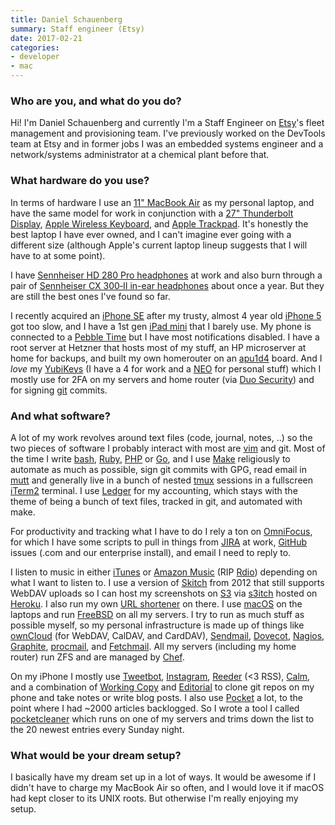 ```yaml
---
title: Daniel Schauenberg
summary: Staff engineer (Etsy)
date: 2017-02-21
categories:
- developer
- mac
---
```


### Who are you, and what do you do?

Hi! I'm Daniel Schauenberg and currently I'm a Staff Engineer on [Etsy][]'s fleet management and provisioning team. I've previously worked on the DevTools team at Etsy and in former jobs I was an embedded systems engineer and a network/systems administrator at a chemical plant before that.

### What hardware do you use?

In terms of hardware I use an [11" MacBook Air][macbook-air] as my personal laptop, and have the same model for work in conjunction with a [27" Thunderbolt Display][thunderbolt-display], [Apple Wireless Keyboard][keyboard], and [Apple Trackpad][magic-trackpad]. It's honestly the best laptop I have ever owned, and I can't imagine ever going with a different size (although Apple's current laptop lineup suggests that I will have to at some point).

I have [Sennheiser HD 280 Pro headphones][hd-280-pro] at work and also burn through a pair of [Sennheiser CX 300‑II in-ear headphones][cx-300-ii] about once a year. But they are still the best ones I've found so far.

I recently acquired an [iPhone SE][iphone-se] after my trusty, almost 4 year old [iPhone 5][iphone-5] got too slow, and I have a 1st gen [iPad mini][ipad-mini] that I barely use. My phone is connected to a [Pebble Time][pebble-time] but I have most notifications disabled. I have a root server at Hetzner that hosts most of my stuff, an HP microserver at home for backups, and built my own homerouter on an [apu1d4][] board. And I *love* my [YubiKeys][yubikey] (I have a 4 for work and a [NEO][yubikey-neo] for personal stuff) which I mostly use for 2FA on my servers and home router (via [Duo Security][duo]) and for signing [git][] commits.

### And what software?

A lot of my work revolves around text files (code, journal, notes, ..) so the two pieces of software I probably interact with most are [vim][] and git. Most of the time I write [bash][], [Ruby][], [PHP][] or [Go][], and I use [Make][] religiously to automate as much as possible, sign git commits with GPG, read email in [mutt][] and generally live in a bunch of nested [tmux][] sessions in a fullscreen [iTerm2][] terminal. I use [Ledger][] for my accounting, which stays with the theme of being a bunch of text files, tracked in git, and automated with make.

For productivity and tracking what I have to do I rely a ton on [OmniFocus][], for which I have some scripts to pull in things from [JIRA][] at work, [GitHub][] issues (.com and our enterprise install), and email I need to reply to.

I listen to music in either [iTunes][] or [Amazon Music][amazon-cloud-player] (RIP [Rdio][]) depending on what I want to listen to. I use a version of [Skitch][] from 2012 that still supports WebDAV uploads so I can host my screenshots on [S3][] via [s3itch][] hosted on [Heroku][]. I also run my own [URL shortener][katana] on there. I use [macOS][] on the laptops and run [FreeBSD][] on all my servers. I try to run as much stuff as possible myself, so my personal infrastructure is made up of things like [ownCloud][] (for WebDAV, CalDAV, and CardDAV), [Sendmail][], [Dovecot][], [Nagios][], [Graphite][], [procmail][], and [Fetchmail][]. All my servers (including my home router) run ZFS and are managed by [Chef][].

On my iPhone I mostly use [Tweetbot][tweetbot-ios], [Instagram][instagram-ios], [Reeder][reeder-ios] (<3 RSS), [Calm][calm-ios], and a combination of [Working Copy][working-copy-ios] and [Editorial][editorial-ios] to clone git repos on my phone and take notes or write blog posts. I also use [Pocket][pocket-ios] a lot, to the point where I had ~2000 articles backlogged. So I wrote a tool I called [pocketcleaner][] which runs on one of my servers and trims down the list to the 20 newest entries every Sunday night.

### What would be your dream setup?

I basically have my dream set up in a lot of ways. It would be awesome if I didn't have to charge my MacBook Air so often, and I would love it if macOS had kept closer to its UNIX roots. But otherwise I'm really enjoying my setup.

[amazon-cloud-player]: https://www.amazon.com/b?ie=UTF8&node=2658409011 "A web-based music service."
[apu1d4]: https://pcengines.ch/apu1d4.htm "A computer system board."
[bash]: http://www.gnu.org/software/bash/ "A terminal shell."
[calm-ios]: https://apps.apple.com/us/app/calm-meditate-sleep-relax/id571800810 "A meditation and relaxation app."
[chef]: https://www.chef.io/products/chef-infra "Configuration management software."
[cx-300-ii]: http://web.archive.org/web/20230325185458/http://www.amazon.com/Sennheiser-II-Precision-Enhanced-Earbuds/dp/B001EZYMF4/ "In-ear headphones."
[dovecot]: https://dovecot.org/ "A secure IMAP server."
[duo]: https://duo.com/ "A two-factor authentication service."
[editorial-ios]: http://omz-software.com/editorial/ "A Markdown-powered text app."
[etsy]: https://www.etsy.com/ "A doily deployment system."
[fetchmail]: https://en.wikipedia.org/wiki/Fetchmail "A tool for retrieving email from a mail server."
[freebsd]: https://www.freebsd.org/ "An open source operating system."
[git]: https://git-scm.com/ "A version control system."
[github]: https://github.com/ "A Git code repository service."
[go]: https://go.dev/ "A compiled programming language."
[graphite]: https://github.com/graphite-project/graphite-web "A data metrics processor/viewer."
[hd-280-pro]: http://web.archive.org/web/20221206010356/https://www.amazon.com/Sennheiser-HD-280-Pro-Headphones/dp/B000065BPB/ "Closed stereo headphones."
[heroku]: https://www.heroku.com/ "A service for running and deploying Ruby, Node.js, Clojure, Java, Python, and Scala apps."
[instagram-ios]: https://apps.apple.com/us/app/instagram/id389801252 "A photo taking/sharing app."
[ipad-mini]: https://www.apple.com/ipad-mini/ "A 7.9 inch tablet device."
[iphone-5]: https://en.wikipedia.org/wiki/IPhone_5 "A smartphone."
[iphone-se]: https://en.wikipedia.org/wiki/IPhone_SE "A 4 inch smartphone."
[iterm2]: https://iterm2.com/ "An alternative terminal application for Mac OS X."
[itunes]: https://www.apple.com/itunes/ "A jukebox application and online store."
[jira]: https://www.atlassian.com/software/jira "Issue/project tracking software."
[katana]: https://github.com/mrtazz/katana "A hosted URL shortener."
[keyboard]: https://www.apple.com/us/shop/goto/mac/accessories "The keyboard."
[ledger]: https://ledger-cli.org/ "A command-line accounting system."
[macbook-air]: https://www.apple.com/macbook-air/ "A very thin laptop."
[macos]: https://en.wikipedia.org/wiki/MacOS "An operating system for Mac hardware."
[magic-trackpad]: https://en.wikipedia.org/wiki/Magic_Trackpad "A trackpad for desktop machines."
[make]: http://www.gnu.org/software/make/manual/make.html "Software to prepare code for compilation."
[mutt]: http://www.mutt.org/ "A command-line email client."
[nagios]: https://www.nagios.org/ "Software for monitoring hardware/software infrastructure."
[omnifocus]: https://www.omnigroup.com/omnifocus/ "Task management software for the Mac."
[owncloud]: https://owncloud.com/ "Self-hosted syncing and sharing software."
[pebble-time]: https://en.wikipedia.org/wiki/Pebble_Time "A smartwatch."
[php]: https://www.php.net/ "An interpreted scripting language."
[pocket-ios]: https://getpocket.com/en/ios/ "An app for the read-it-later service."
[pocketcleaner]: https://github.com/mrtazz/pocketcleaner "A tool for managing your Pocket queue."
[procmail]: https://en.wikipedia.org/wiki/Procmail "A mail delivery agent."
[rdio]: http://web.archive.org/web/20151209115835/http://www.rdio.com:80/home/en-us/ "A music streaming service."
[reeder-ios]: https://reederapp.com "A Google Reader client for iOS."
[ruby]: https://www.ruby-lang.org/en/ "An interpreted scripting language."
[s3]: https://aws.amazon.com/s3/ "Cloud-based Internet storage magic."
[s3itch]: https://github.com/roidrage/s3itch "S3 proxy software for Skitch's WebDAV sharing."
[sendmail]: https://en.wikipedia.org/wiki/Sendmail "Email routing software."
[skitch]: https://evernote.com/products/skitch "An always-on image editor for the Mac."
[thunderbolt-display]: https://www.apple.com/displays/ "A Thunderbolt-powered monitor."
[tmux]: https://sourceforge.net/projects/tmux.mirror/ "A terminal multiplexer, similar to screen."
[tweetbot-ios]: https://tapbots.com/tweetbot/ "A Twitter client for iOS."
[vim]: https://www.vim.org/ "A command-line text editor."
[working-copy-ios]: https://workingcopyapp.com/ "A Git client."
[yubikey-neo]: https://www.yubico.com/product/yubikey-5-nfc/ "A USB-based tool for generating one-time passwords."
[yubikey]: https://www.yubico.com/setup/ "A USB-based tool for generating one-time passwords."
